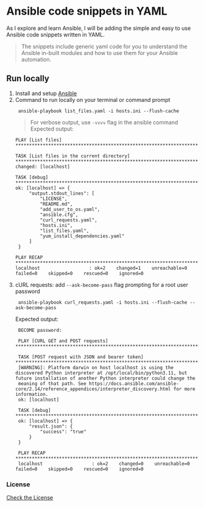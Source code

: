 # Ansible code snippets in YAML

As I explore and learn Ansible, I will be adding the simple and easy to use Ansible code snippets written in YAML.

> The snippets include generic yaml code for you to understand the Ansible in-built modules and how to use them for your Ansible automation.

## Run locally 

1. Install and setup [Ansible](https://docs.ansible.com/ansible/latest/installation_guide/intro_installation.html)
2. Command to run locally on your terminal or command prompt
   ```shell
    ansible-playbook list_files.yaml -i hosts.ini --flush-cache  
   ```
   > For verbose output, use `-vvvv` flag in the ansible command
   Expected output:
   ```commandline
   PLAY [List files] *****************************************************************************************************************************************************************************

   TASK [List files in the current directory] ****************************************************************************************************************************************************
   changed: [localhost]
    
   TASK [debug] **********************************************************************************************************************************************************************************
   ok: [localhost] => {
        "output.stdout_lines": [
            "LICENSE",
            "README.md",
            "add_user_to_os.yaml",
            "ansible.cfg",
            "curl_requests.yaml",
            "hosts.ini",
            "list_files.yaml",
            "yum_install_dependencies.yaml"
        ]
    }
    
   PLAY RECAP ************************************************************************************************************************************************************************************
   localhost                  : ok=2    changed=1    unreachable=0    failed=0    skipped=0    rescued=0    ignored=0   
   ```
3. cURL requests: add `--ask-become-pass` flag prompting for a root user password
   ```shell
    ansible-playbook curl_requests.yaml -i hosts.ini --flush-cache --ask-become-pass
   ```
   Expected output:
   ```shell
    BECOME password: 

    PLAY [CURL GET and POST requests] *************************************************************************************************************************************************************
    
    TASK [POST request with JSON and bearer token] ************************************************************************************************************************************************
    [WARNING]: Platform darwin on host localhost is using the discovered Python interpreter at /opt/local/bin/python3.11, but future installation of another Python interpreter could change the
    meaning of that path. See https://docs.ansible.com/ansible-core/2.14/reference_appendices/interpreter_discovery.html for more information.
    ok: [localhost]
    
    TASK [debug] **********************************************************************************************************************************************************************************
    ok: [localhost] => {
        "result.json": {
            "success": "true"
        }
    }
    
    PLAY RECAP ************************************************************************************************************************************************************************************
    localhost                  : ok=2    changed=0    unreachable=0    failed=0    skipped=0    rescued=0    ignored=0   

   ```
### License

[Check the License](LICENSE)